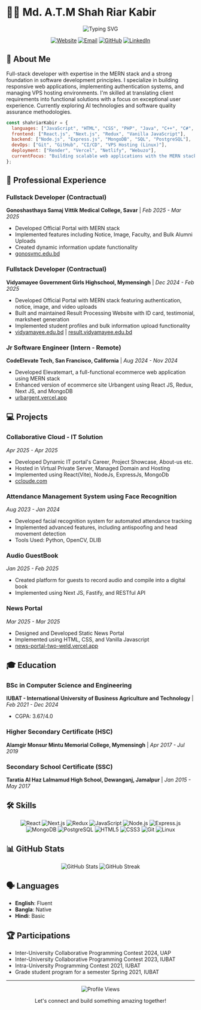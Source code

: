 # 👨‍💻 Md. A.T.M Shah Riar Kabir

<div align="center">
  <img src="https://readme-typing-svg.herokuapp.com?font=Fira+Code&size=25&duration=3000&pause=1000&color=2E77F2&center=true&vCenter=true&width=435&lines=Full-Stack+Developer;MERN+Stack+Specialist;Problem+Solver" alt="Typing SVG" />
</div>

<p align="center">
  <a href="https://shahriarkabir.xyz"><img src="https://img.shields.io/badge/Website-shahriarkabir.xyz-2E77F2?style=for-the-badge" alt="Website" /></a>
  <a href="mailto:shahriarkabir078@gmail.com"><img src="https://img.shields.io/badge/Email-shahriarkabir078@gmail.com-D14836?style=for-the-badge&logo=gmail&logoColor=white" alt="Email" /></a>
  <a href="https://github.com/shahriarkabirT"><img src="https://img.shields.io/badge/GitHub-shahriarkabirT-181717?style=for-the-badge&logo=github&logoColor=white" alt="GitHub" /></a>
  <a href="https://www.linkedin.com/in/shahriar-kabir/"><img src="https://img.shields.io/badge/LinkedIn-Shahriar_Kabir-0077B5?style=for-the-badge&logo=linkedin&logoColor=white" alt="LinkedIn" /></a>
</p>

## 📌 About Me

Full-stack developer with expertise in the MERN stack and a strong foundation in software development principles. I specialize in building responsive web applications, implementing authentication systems, and managing VPS hosting environments. I'm skilled at translating client requirements into functional solutions with a focus on exceptional user experience. Currently exploring AI technologies and software quality assurance methodologies.

```javascript
const shahriarKabir = {
  languages: ["JavaScript", "HTML", "CSS", "PHP", "Java", "C++", "C#", "C"],
  frontend: ["React.js", "Next.js", "Redux", "Vanilla JavaScript"],
  backend: ["Node.js", "Express.js", "MongoDB", "SQL", "PostgreSQL"],
  devOps: ["Git", "GitHub", "CI/CD", "VPS Hosting (Linux)"],
  deployment: ["Render", "Vercel", "Netlify", "Webuzo"],
  currentFocus: "Building scalable web applications with the MERN stack"
};
```

## 🚀 Professional Experience

### Fullstack Developer (Contractual)
**Gonoshasthaya Samaj Vittik Medical College, Savar** | *Feb 2025 - Mar 2025*
- Developed Official Portal with MERN stack
- Implemented features including Notice, Image, Faculty, and Bulk Alumni Uploads
- Created dynamic information update functionality
- [gonosvmc.edu.bd](https://gonosvmc.edu.bd/)

### Fullstack Developer (Contractual)
**Vidyamayee Government Girls Highschool, Mymensingh** | *Dec 2024 - Feb 2025*
- Developed Official Portal with MERN stack featuring authentication, notice, image, and video uploads
- Built and maintained Result Processing Website with ID card, testimonial, marksheet generation
- Implemented student profiles and bulk information upload functionality
- [vidyamayee.edu.bd](https://vidyamayee.edu.bd/) | [result.vidyamayee.edu.bd](https://result.vidyamayee.edu.bd/)

### Jr Software Engineer (Intern - Remote)
**CodeElevate Tech, San Francisco, California** | *Aug 2024 - Nov 2024*
- Developed Elevatemart, a full-functional ecommerce web application using MERN stack
- Enhanced version of ecommerce site Urbangent using React JS, Redux, Next JS, and MongoDB
- [urbargent.vercel.app](https://urbargent.vercel.app)

## 💻 Projects

### Collaborative Cloud - IT Solution
*Apr 2025 - Apr 2025*
- Developed Dynamic IT portal's Career, Project Showcase, About-us etc.
- Hosted in Virtual Private Server, Managed Domain and Hosting
- Implemented using React(Vite), NodeJs, ExpressJs, MongoDb
- [ccloude.com](https://www.ccloude.com)

### Attendance Management System using Face Recognition
*Aug 2023 - Jan 2024*
- Developed facial recognition system for automated attendance tracking
- Implemented advanced features, including antispoofing and head movement detection
- Tools Used: Python, OpenCV, DLIB

### Audio GuestBook
*Jan 2025 - Feb 2025*
- Created platform for guests to record audio and compile into a digital book
- Implemented using Next JS, Fastify, and RESTful API

### News Portal
*Mar 2025 - Mar 2025*
- Designed and Developed Static News Portal
- Implemented using HTML, CSS, and Vanilla Javascript
- [news-portal-two-weld.vercel.app](https://news-portal-two-weld.vercel.app)

## 🎓 Education

### BSc in Computer Science and Engineering
**IUBAT - International University of Business Agriculture and Technology** | *Feb 2021 - Dec 2024*
- CGPA: 3.67/4.0

### Higher Secondary Certificate (HSC)
**Alamgir Monsur Mintu Memorial College, Mymensingh** | *Apr 2017 - Jul 2019*

### Secondary School Certificate (SSC)
**Taratia Al Haz Lalmamud High School, Dewanganj, Jamalpur** | *Jan 2015 - May 2017*

## 🛠️ Skills

<p align="center">
  <img src="https://img.shields.io/badge/React-20232A?style=for-the-badge&logo=react&logoColor=61DAFB" alt="React" />
  <img src="https://img.shields.io/badge/Next.js-000000?style=for-the-badge&logo=next.js&logoColor=white" alt="Next.js" />
  <img src="https://img.shields.io/badge/Redux-593D88?style=for-the-badge&logo=redux&logoColor=white" alt="Redux" />
  <img src="https://img.shields.io/badge/JavaScript-F7DF1E?style=for-the-badge&logo=javascript&logoColor=black" alt="JavaScript" />
  <img src="https://img.shields.io/badge/Node.js-339933?style=for-the-badge&logo=nodedotjs&logoColor=white" alt="Node.js" />
  <img src="https://img.shields.io/badge/Express.js-000000?style=for-the-badge&logo=express&logoColor=white" alt="Express.js" />
  <img src="https://img.shields.io/badge/MongoDB-4EA94B?style=for-the-badge&logo=mongodb&logoColor=white" alt="MongoDB" />
  <img src="https://img.shields.io/badge/PostgreSQL-316192?style=for-the-badge&logo=postgresql&logoColor=white" alt="PostgreSQL" />
  <img src="https://img.shields.io/badge/HTML5-E34F26?style=for-the-badge&logo=html5&logoColor=white" alt="HTML5" />
  <img src="https://img.shields.io/badge/CSS3-1572B6?style=for-the-badge&logo=css3&logoColor=white" alt="CSS3" />
  <img src="https://img.shields.io/badge/Git-F05032?style=for-the-badge&logo=git&logoColor=white" alt="Git" />
  <img src="https://img.shields.io/badge/Linux-FCC624?style=for-the-badge&logo=linux&logoColor=black" alt="Linux" />
</p>

## 📊 GitHub Stats

<div align="center">
  <img src="https://github-readme-stats.vercel.app/api?username=shahriarkabirT&show_icons=true&theme=tokyonight" alt="GitHub Stats" />
  <img src="https://github-readme-streak-stats.herokuapp.com/?user=shahriarkabirT&theme=tokyonight" alt="GitHub Streak" />
</div>

## 🗣️ Languages

- **English**: Fluent
- **Bangla**: Native
- **Hindi**: Basic

## 🏆 Participations

- Inter-University Collaborative Programming Contest 2024, UAP
- Inter-University Collaborative Programming Contest 2023, IUBAT
- Intra-University Programming Contest 2021, IUBAT
- Grade student program for a semester Spring 2021, IUBAT

---

<div align="center">
  <img src="https://komarev.com/ghpvc/?username=shahriarkabirT&color=blue" alt="Profile Views" />
  <p>Let's connect and build something amazing together!</p>
</div>

